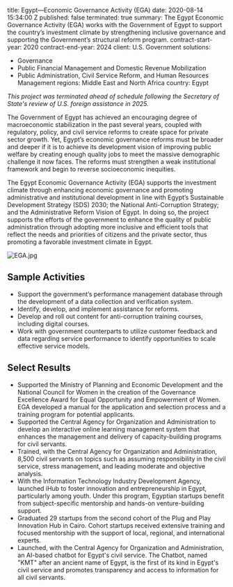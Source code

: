 
title: Egypt—Economic Governance Activity (EGA)
date: 2020-08-14 15:34:00 Z
published: false
terminated: true
summary: The Egypt Economic Governance Activity (EGA) works with the Government of
  Egypt to support the country’s investment climate by strengthening inclusive governance
  and supporting the Government’s structural reform program.
contract-start-year: 2020
contract-end-year: 2024
client: U.S. Government
solutions:
- Governance
- Public Financial Management and Domestic Revenue Mobilization
- Public Administration, Civil Service Reform, and Human Resources Management
regions: Middle East and North Africa
country: Egypt

<aside><em>This project was terminated ahead of schedule following the Secretary of State's review of U.S. foreign assistance in 2025.</em></aside>

The Government of Egypt has achieved an encouraging degree of macroeconomic stabilization in the past several years, coupled with regulatory, policy, and civil service reforms to create space for private sector growth. Yet, Egypt’s economic governance reforms must be broader and deeper if it is to achieve its development vision of improving public welfare by creating enough quality jobs to meet the massive demographic challenge it now faces. The reforms must strengthen a weak institutional framework and begin to reverse socioeconomic inequities.

The Egypt Economic Governance Activity (EGA) supports the investment climate through enhancing economic governance and promoting administrative and institutional development in line with Egypt’s Sustainable Development Strategy (SDS) 2030; the National Anti-Corruption Strategy; and the Administrative Reform Vision of Egypt. In doing so, the project supports the efforts of the government to enhance the quality of public administration through adopting more inclusive and efficient tools that reflect the needs and priorities of citizens and the private sector, thus promoting a favorable investment climate in Egypt.

![EGA.jpg](/uploads/EGA.jpg)

## Sample Activities

* Support the government’s performance management database through the development of a data collection and verification system.
* Identify, develop, and implement assistance for reforms.
* Develop and roll out content for anti-corruption training courses, including digital courses.
*  Work with government counterparts to utilize customer feedback and data regarding service performance to identify opportunities to scale effective service models.

## Select Results

* Supported the Ministry of Planning and Economic Development and the National Council for Women in the creation of the Governance Excellence Award for Equal Opportunity and Empowerment of Women. EGA developed a manual for the application and selection process and a training program for potential applicants.
* Supported the Central Agency for Organization and Administration to develop an interactive online learning management system that enhances the management and delivery of capacity-building programs for civil servants.
* Trained, with the Central Agency for Organization and Administration, 8,500 civil servants on topics such as assuming responsibility in the civil service, stress management, and leading moderate and objective analysis.
* With the Information Technology Industry Development Agency, launched iHub to foster innovation and entrepreneurship in Egypt, particularly among youth. Under this program, Egyptian startups benefit from subject-specific mentorship and hands-on venture-building support.
* Graduated 29 startups from the second cohort of the Plug and Play Innovation Hub in Cairo. Cohort startups received extensive training and focused mentorship with the support of local, regional, and international experts.
* Launched, with the Central Agency for Organization and Administration, an AI-based chatbot for Egypt's civil service. The Chatbot, named "KMT" after an ancient name of Egypt, is the first of its kind in Egypt's civil service and promotes transparency and access to information for all civil servants.
